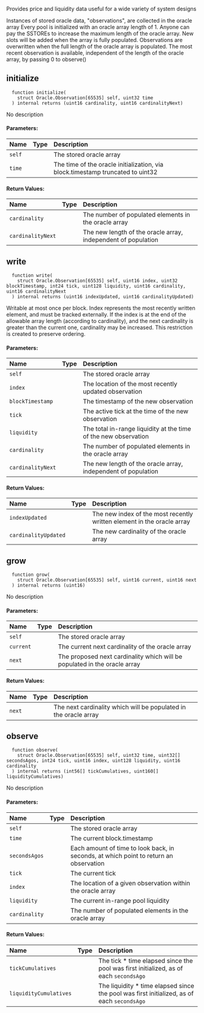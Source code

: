 Provides price and liquidity data useful for a wide variety of system designs

Instances of stored oracle data, "observations", are collected in the oracle array
Every pool is initialized with an oracle array length of 1. Anyone can pay the SSTOREs to increase the
maximum length of the oracle array. New slots will be added when the array is fully populated.
Observations are overwritten when the full length of the oracle array is populated.
The most recent observation is available, independent of the length of the oracle array, by passing 0 to observe()

## initialize
```solidity
  function initialize(
    struct Oracle.Observation[65535] self, uint32 time
  ) internal returns (uint16 cardinality, uint16 cardinalityNext)
```
No description
#### Parameters:
| Name | Type | Description                                                          |
| :--- | :--- | :------------------------------------------------------------------- |
|`self` |  | The stored oracle array
|`time` |  | The time of the oracle initialization, via block.timestamp truncated to uint32

#### Return Values:
| Name                           | Type          | Description                                                                  |
| :----------------------------- | :------------ | :--------------------------------------------------------------------------- |
|`cardinality`|  | The number of populated elements in the oracle array
|`cardinalityNext`|  | The new length of the oracle array, independent of population
## write
```solidity
  function write(
    struct Oracle.Observation[65535] self, uint16 index, uint32 blockTimestamp, int24 tick, uint128 liquidity, uint16 cardinality, uint16 cardinalityNext
  ) internal returns (uint16 indexUpdated, uint16 cardinalityUpdated)
```
Writable at most once per block. Index represents the most recently written element, and must be tracked externally.
If the index is at the end of the allowable array length (according to cardinality), and the next cardinality
is greater than the current one, cardinality may be increased. This restriction is created to preserve ordering.

#### Parameters:
| Name | Type | Description                                                          |
| :--- | :--- | :------------------------------------------------------------------- |
|`self` |  | The stored oracle array
|`index` |  | The location of the most recently updated observation
|`blockTimestamp` |  | The timestamp of the new observation
|`tick` |  | The active tick at the time of the new observation
|`liquidity` |  | The total in-range liquidity at the time of the new observation
|`cardinality` |  | The number of populated elements in the oracle array
|`cardinalityNext` |  | The new length of the oracle array, independent of population

#### Return Values:
| Name                           | Type          | Description                                                                  |
| :----------------------------- | :------------ | :--------------------------------------------------------------------------- |
|`indexUpdated`|  | The new index of the most recently written element in the oracle array
|`cardinalityUpdated`|  | The new cardinality of the oracle array
## grow
```solidity
  function grow(
    struct Oracle.Observation[65535] self, uint16 current, uint16 next
  ) internal returns (uint16)
```
No description
#### Parameters:
| Name | Type | Description                                                          |
| :--- | :--- | :------------------------------------------------------------------- |
|`self` |  | The stored oracle array
|`current` |  | The current next cardinality of the oracle array
|`next` |  | The proposed next cardinality which will be populated in the oracle array

#### Return Values:
| Name                           | Type          | Description                                                                  |
| :----------------------------- | :------------ | :--------------------------------------------------------------------------- |
|`next`|  | The next cardinality which will be populated in the oracle array
## observe
```solidity
  function observe(
    struct Oracle.Observation[65535] self, uint32 time, uint32[] secondsAgos, int24 tick, uint16 index, uint128 liquidity, uint16 cardinality
  ) internal returns (int56[] tickCumulatives, uint160[] liquidityCumulatives)
```
No description
#### Parameters:
| Name | Type | Description                                                          |
| :--- | :--- | :------------------------------------------------------------------- |
|`self` |  | The stored oracle array
|`time` |  | The current block.timestamp
|`secondsAgos` |  | Each amount of time to look back, in seconds, at which point to return an observation
|`tick` |  | The current tick
|`index` |  | The location of a given observation within the oracle array
|`liquidity` |  | The current in-range pool liquidity
|`cardinality` |  | The number of populated elements in the oracle array

#### Return Values:
| Name                           | Type          | Description                                                                  |
| :----------------------------- | :------------ | :--------------------------------------------------------------------------- |
|`tickCumulatives`|  | The tick * time elapsed since the pool was first initialized, as of each `secondsAgo`
|`liquidityCumulatives`|  | The liquidity * time elapsed since the pool was first initialized, as of each `secondsAgo`
